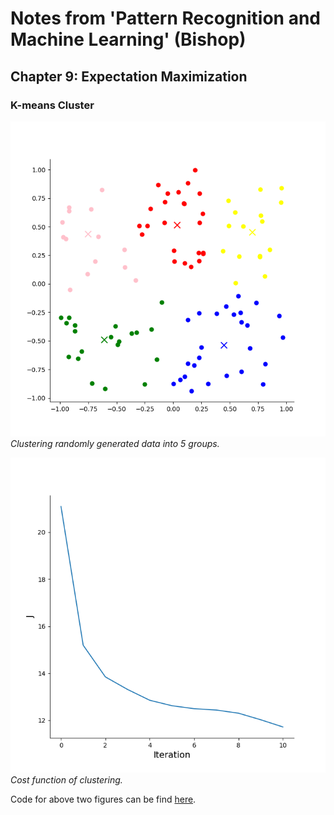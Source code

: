 # Notes from 'Pattern Recognition and Machine Learning' (Bishop)
## Chapter 9: Expectation Maximization
### K-means Cluster

![KMeansCluster](KMeans.png)  
*Clustering randomly generated data into 5 groups.*

![KMeansClusterCost](KMeansJ.png)  
*Cost function of clustering.*

Code for above two figures can be find [here](KMeansCluster.py).